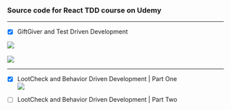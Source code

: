 ### Source code for React TDD course on Udemy


---
- [x] GiftGiver and Test Driven Development<br />

![](https://i.imgur.com/XaKygKf.gif)<br /><br />
![](https://i.imgur.com/Co0ErSOl.png)<br />

---
- [x] LootCheck and Behavior Driven Development | Part One<br />
![](https://i.imgur.com/Jy7Qp4Sl.png)<br />


- [ ] LootCheck and Behavior Driven Development | Part Two
